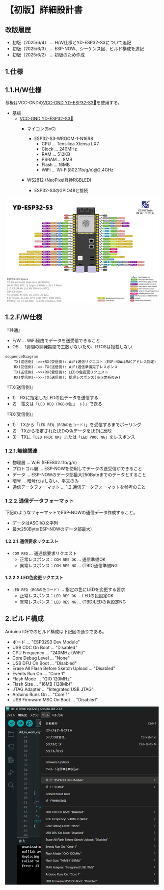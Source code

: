 # 【初版】詳細設計書

## 改版履歴
- 初版（2025/6/4） ... H/W仕様とYD-ESP32-S3について追記
- 初版（2025/6/3） ... ESP-NOW、シーケンス図、ビルド構成を追記
- 初版（2025/6/2） ... 初版のため作成

## 1.仕様

## 1.1.H/W仕様

基板はVCC-GNDの[VCC-GND YD-ESP32-S3🔗](https://github.com/vcc-gnd/YD-ESP32-S3)を使用する。

- 基板
  - [VCC-GND YD-ESP32-S3🔗](https://github.com/vcc-gnd/YD-ESP32-S3)
    - マイコン(SoC)
      - ESP32-S3-WROOM-1-N16R8
        - CPU ... Tensilica Xtensa LX7
        - Clock ... 240MHz
        - RAM ... 512KB
        - PSRAM ... 8MB
        - Flash ... 16MB
        - WiFi ... Wi-Fi(802.11b/g/n)@2.4GHz

    - WS2812 (NeoPixel互換RGBLED)
      - ESP32-S3のGPIO48と接続

<div align="center">
  <img width="500" src="/doc/YD-ESP32-S3_pinout.jpg">
</div>

## 1.2.F/W仕様

『共通』

- F/W ... WiFi経由でデータを送受信できること
- OS ... 1週間の開発期間で工数がないため、RTOSは搭載しない

```mermaid
sequenceDiagram
    TX(送信側) ->>+RX(受信側): WiFi通信リクエスト（ESP-NOWはMACアドレス指定）
    RX(受信側)-->>-TX(送信側): WiFi通信準備完了レスポンス
    TX(送信側) ->>+RX(受信側): LEDの色変更リクエスト
    RX(受信側)-->>-TX(送信側): 処理レスポンス(※正常系のみ)
```

『TX(送信側)』

- 1)　RXに指定したLEDの色データを送信する
- 2)　電文は「`LED REQ (RGBの色コード)`」で送る

『RX(受信側)』

- 1)　TXから「`LED REQ (RGBの色コード)`」を受信するまでポーリング
- 2)　TXから指定されたLEDの色データをLEDに反映
- 3)　TXに「`LED PROC OK`」または「`LED PROC NG`」をレスポンス

### 1.2.1.無線関連

- 物理層 ... WiFi (IEEE802.11b/g/n)
- プロトコル層 ... ESP-NOWを使用してデータの送受信ができること
- データ ... ESP-NOWのデータ部最大250Byteまでのデータとすること
- 暗号 ... 暗号化はしない、平文のみ
- 通信データフォーマット ... 1.2.通信データフォーマットを参考のこと

### 1.2.2.通信データフォーマット

下記のようなフォーマットでESP-NOWの通信データ作成すること。

- データはASCIIの文字列
- 最大250Byte(ESP-NOWのデータ部最大)

#### 1.2.2.1.通信要求リクエスト

- `COM REQ` ... 通通信要求リクエスト
  - 正常レスポンス：`COM RES OK` ... 通信準備OK
  - 異常レスポンス：`COM RES NG` ... (TBD)通信準備NG

#### 1.2.2.2.LED色変更リクエスト

- `LED REQ (RGBの色コード)` ... 指定の色にLEDを変更する要求
  - 正常レスポンス：`LED RES OK` ... LEDの色設定OK
  - 異常レスポンス：`LED RES NG` ... (TBD)LEDの色設定NG

## 2.ビルド構成

Arduino IDEでのビルド構成は下記図の通りである。

- ボード ... "ESP32S3 Dev Module"
- USB CDC On Boot ... "Disabled"
- CPU Frequency ... "240MHz (WiFi)"
- Core Debug Level ... "None"
- USB DFU On Boot ... "Disabled"
- Erase All Flash Before Sketch Upload ... "Disabled"
- Events Run On ... "Core 1"
- Flash Mode ... "QIO 120MHz"
- Flash Size ... "16MB (128Mb)"
- JTAG Adapter ... "Integrated USB JTAG"
- Arduino Runs On ... "Core 1"
- USB Firmware MSC On Boot ... "Disabled"

<div align="left">
  <img width="500" src="/doc/dd_in_work_arduinoide_build_info_20250603.png">
</div>